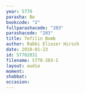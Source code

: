 ```yaml
---
year: 5770
parasha: Bo
bookcode: "2"
fullparashacode: "203"
parashacode: "203"
title: Tefilin Bomb
author: Rabbi Eliezer Hirsch
date: 2010-01-23
id: 57702031
filename: 5770-203-1
layout: audio
moment: 
shabbat: 
occasion: 
---
```

